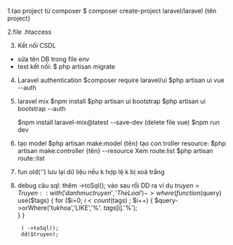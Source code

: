 1.tạo project từ composer
    $ composer create-project laravel/laravel {tên project} 

2.file .htaccess

<!-- 
    Options -MultiViews -Indexes

    RewriteEngine On

    # Handle Authorization Header

    RewriteCond %{HTTP:Authorization} .

    RewriteRule .* - [E=HTTP_AUTHORIZATION:%{HTTP:Authorization}]

    

    # Redirect Trailing Slashes If Not A Folder...

    RewriteCond %{REQUEST_FILENAME} !-d

    RewriteCond %{REQUEST_URI} (.+)/$

    RewriteRule ^ %1 [L,R=301]

    

    # Handle Front Controller...

    RewriteCond %{REQUEST_URI} !(\.css|\.js|\.png|\.jpg|\.gif|robots\.txt)$ [NC]

    RewriteCond %{REQUEST_FILENAME} !-d

    RewriteCond %{REQUEST_FILENAME} !-f

    RewriteRule ^ index.php [L]

    

    RewriteCond %{REQUEST_FILENAME} !-d

    RewriteCond %{REQUEST_FILENAME} !-f

    RewriteCond %{REQUEST_URI} !^/public/

    RewriteRule ^(css|js|images)/(.*)$ public/$1/$2 [L,NC]
 -->

3. Kết  nối CSDL
 - sửa tên DB trong file env
 - test kết nối: $ php artisan migrate
4. Laravel authentication
    $composer require laravel/ui
    $php artisan ui vue --auth
5. laravel mix
    $npm install
    $php artisan ui bootstrap
    $php artisan ui bootstrap --auth
    <!--  chạy ui bản 7 nên update mix-->
    $npm install laravel-mix@latest --save-dev 
    (delete file vue)
    $npm run dev
6.  
    tạo model
    $php artisan make:model {tên}
    tạo con troller resource:
    $php artisan make:controller {tên} --resource
    Xem route:list
    $php artisan route::list
7. fun old('') lưu lại dữ liệu nếu k hợp lệ k bị xoá trắng
8. debug câu sql:
 thêm ->toSql(); vào sau rồi DD ra
 ví dụ
$truyen = Truyen::with('danhmuctruyen','TheLoai')->where(
            function ($query) use($tags) {
                for ($i=0; $i < count($tags) ; $i++) { 
                    $query->orWhere('tukhoa','LIKE','%'. $tags[$i].'%');    
                }
            }

        ) ->toSql();
        dd($truyen);